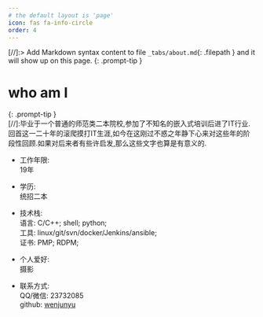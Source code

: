 ```yaml
---
# the default layout is 'page'
icon: fas fa-info-circle
order: 4
---
```


[//]:> Add Markdown syntax content to file `_tabs/about.md`{: .filepath } and it will show up on this page.
{: .prompt-tip }  


# who am I   
{: .prompt-tip }  
[//]:毕业于一个普通的师范类二本院校,参加了不知名的嵌入式培训后进了IT行业.回首这一二十年的滚爬摸打IT生涯,如今在这刚过不惑之年静下心来对这些年的阶段性回顾.如果对后来者有些许启发,那么这些文字也算是有意义的.

- 工作年限:  
    19年  
    
- 学历:  
    统招二本  

- 技术栈:  
    语言: C/C++; shell; python;  
    工具: linux/git/svn/docker/Jenkins/ansible;  
    证书: PMP; RDPM;  

- 个人爱好:  
    摄影  

- 联系方式:  
    QQ/微信: 23732085  
    github: [wenjunyu](https://github.com/wenjunyu) 

